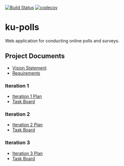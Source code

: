 [![Build Status](https://travis-ci.com/Bouncyyahomie/ku-polls.svg?branch=master)](https://travis-ci.com/Bouncyyahomie/ku-polls)
[![codecov](https://codecov.io/gh/Bouncyyahomie/ku-polls/branch/master/graph/badge.svg)](https://codecov.io/gh/Bouncyyahomie/ku-polls)
# ku-polls
Web application for conducting online polls and surveys.

## Project Documents

- [Vision Statement](../../wiki/Vision%20Statement)
- [Requirements](../../wiki/Requirements)
### Iteration 1
- [Iteration 1 Plan](../../wiki/Iteration%201%20Plan)
- [Task Board](../../projects/1)
### Iteration 2
- [Iteration 2 Plan](../../wiki/Iteration%202%20Plan)
- [Task Board](../../projects/2)
### Iteration 3
- [Iteration 3 Plan](../../wiki/Iteration%203%20Plan)
- [Task Board](../../projects/3)


